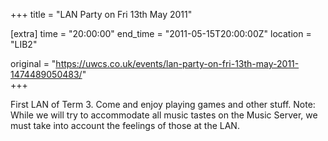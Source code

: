 +++
title = "LAN Party on Fri 13th May 2011"

[extra]
time = "20:00:00"
end_time = "2011-05-15T20:00:00Z"
location = "LIB2"

original = "https://uwcs.co.uk/events/lan-party-on-fri-13th-may-2011-1474489050483/"    
+++

First LAN of Term 3. Come and enjoy playing games and other stuff. Note: While we will try to accommodate all music tastes on the Music Server, we must take into account the feelings of those at the LAN.

